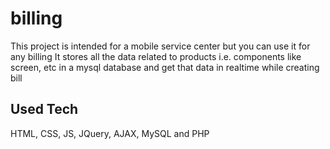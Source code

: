 # billing

This project is intended for a mobile service center but you can use it for any billing
It stores all the data related to products i.e. components like screen, etc in a mysql database
and get that data in realtime while creating bill

## Used Tech
HTML, CSS, JS, JQuery, AJAX, MySQL and PHP
